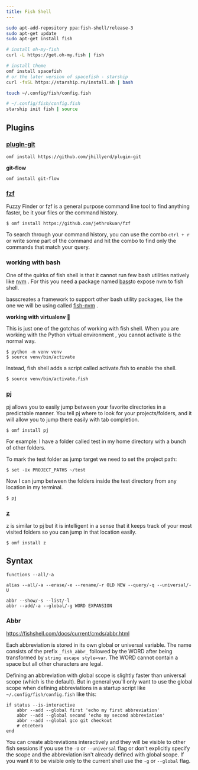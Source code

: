 ```yaml
---
title: Fish Shell
---
```


```bash
sudo apt-add-repository ppa:fish-shell/release-3
sudo apt-get update
sudo apt-get install fish

# install oh-my-fish
curl -L https://get.oh-my.fish | fish

# install theme
omf install spacefish
# or the later version of spacefish - starship
curl -fsSL https://starship.rs/install.sh | bash

touch ~/.config/fish/config.fish

# ~/.config/fish/config.fish
starship init fish | source
```

## Plugins

### [plugin-git](https://github.com/jhillyerd/plugin-git)

```
omf install https://github.com/jhillyerd/plugin-git
```

**git-flow**

```
omf install git-flow
```

### [fzf](https://github.com/jethrokuan/fzf)

Fuzzy Finder or fzf is a general purpose command line tool to find anything faster, be it your files or the command history.

```
$ omf install https://github.com/jethrokuan/fzf
```

To search through your command history, you can use the combo `ctrl + r` or write some part of the command and hit the combo to find only the commands that match your query.

### **working with bash**

One of the quirks of fish shell is that it cannot run few bash utilities natively like [nvm](https://github.com/nvm-sh/n) . For this you need a package named [bass](https://github.com/edc/bass)to expose nvm to fish shell.

basscreates a framework to support other bash utility packages, like the one we will be using called [fish-nvm](https://github.com/jorgebucaran/fish-nvm) .

**working with virtualenv 🐍**

This is just one of the gotchas of working with fish shell. When you are working with the Python virtual environment , you cannot activate is the normal way.

```
$ python -m venv venv
$ source venv/bin/activate
```

Instead, fish shell adds a script called activate.fish to enable the shell.

```
$ source venv/bin/activate.fish
```

### [pj](https://github.com/oh-my-fish/plugin-pj)

pj allows you to easily jump between your favorite directories in a predictable manner. You tell pj where to look for your projects/folders, and it will allow you to jump there easily with tab completion.

```
$ omf install pj
```

For example: I have a folder called test in my home directory with a bunch of other folders.

To mark the test folder as jump target we need to set the project path:

```
$ set -Ux PROJECT_PATHS ~/test
```

Now I can jump between the folders inside the test directory from any location in my terminal.

```
$ pj
```

### [**z**](https://github.com/jethrokuan/z)

z is similar to pj but it is intelligent in a sense that it keeps track of your most visited folders so you can jump in that location easily.

```
$ omf install z
```

## Syntax

```
functions --all/-a

alias --all/-a --erase/-e --rename/-r OLD NEW --query/-q --universal/-U

abbr --show/-s --list/-l
abbr --add/-a --global/-g WORD EXPANSION 

```

### Abbr

https://fishshell.com/docs/current/cmds/abbr.html

Each abbreviation is stored in its own global or universal variable. The name consists of the prefix `_fish_abbr_` followed by the WORD after being transformed by `string escape style=var`. The WORD cannot contain a space but all other characters are legal.

Defining an abbreviation with global scope is slightly faster than universal scope (which is the default). But in general you'll only want to use the global scope when defining abbreviations in a startup script like `~/.config/fish/config.fish` like this:

```
if status --is-interactive
    abbr --add --global first 'echo my first abbreviation'
    abbr --add --global second 'echo my second abbreviation'
    abbr --add --global gco git checkout
    # etcetera
end
```

You can create abbreviations interactively and they will be visible to other fish sessions if you use the `-U` or `--universal` flag or don't explicitly specify the scope and the abbreviation isn't already defined with global scope. If you want it to be visible only to the current shell use the `-g` or `--global` flag.